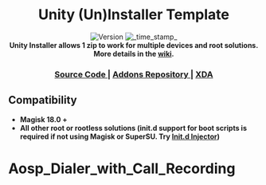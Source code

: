 <h1 align="center">Unity (Un)Installer Template</h1>

<div align="center">
  <!-- Version -->
    <img src="https://img.shields.io/badge/Version-v4.4-blue.svg?longCache=true&style=popout-square"
      alt="Version" />
  <!-- Last Updated -->
    <img src="https://img.shields.io/badge/Updated-August 10, 2019-green.svg?longCache=true&style=flat-square"
      alt="_time_stamp_" />
</div>

<div align="center">
  <strong>Unity Installer allows 1 zip to work for multiple devices and root solutions. More details in the 
    <a href="https://github.com/Zackptg5/Unity/wiki">wiki</a>.
</div>

<div align="center">
  <h3>
    <a href="https://github.com/Zackptg5/Unity">
      Source Code
    </a>
    <span> | </span>
    <a href="https://github.com/Zackptg5/Unity-Addons">
      Addons Repository
    </a>
    <span> | </span>
    <a href="https://forum.xda-developers.com/apps/magisk/module-audio-modification-library-t3579612">
      XDA
    </a>
  </h3>
</div>

## Compatibility
- Magisk 18.0 +
- All other root or rootless solutions (init.d support for boot scripts is required if not using Magisk or SuperSU. Try [Init.d Injector](https://forum.xda-developers.com/android/software-hacking/mod-universal-init-d-injector-wip-t3692105))
# Aosp_Dialer_with_Call_Recording
